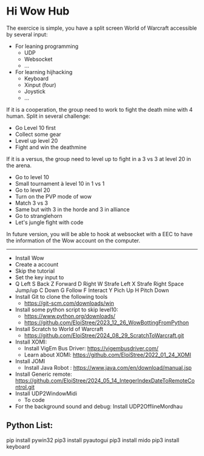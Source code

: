 # Hi Wow Hub

The exercice is simple, you have a split screen World of Warcraft accessible by several input:
- For leaning programming
  - UDP
  - Websocket
  - ...
- For learning hijhacking
  - Keyboard
  - Xinput (four)
  - Joystick
  - ...


If it is a cooperation, the group need to work to fight the death mine with 4 human.
Split in several challenge: 
- Go Level 10 first
- Collect some gear
- Level up level 20
- Fight and win the deathmine

If it is a versus, the group need to level up to fight in a 3 vs 3 at level 20 in the arena.
- Go to level 10 
- Small tournament à level 10 in 1 vs 1
- Go to level 20
- Turn on the PVP mode of wow
- Match 3 vs 3
- Same but with 3 in the horde and 3 in alliance
- Go to stranglehorn
- Let's jungle fight with code

In future version, you will be able to hook at websocket with a EEC to have the information of the Wow account on the computer.


------------------------

- Install Wow
- Create a account
- Skip the tutorial
- Set the key input to
- Q Left S Back Z Forward D Right W Strafe Left X Strafe Right  Space Jump/up  C Down   G Follow  F Interact  Y Pich Up  H Pitch Down
- Install Git to clone the following tools
  - https://git-scm.com/downloads/win
- Install some python script to skip level10:
  - https://www.python.org/downloads/ 
  - https://github.com/EloiStree/2023_12_26_WowBottingFromPython
- Install Scratch to World of Warcraft
  - https://github.com/EloiStree/2024_08_29_ScratchToWarcraft.git 
- Install XOMI:
  - Install VigEm Bus Driver: https://vigembusdriver.com/
  - Learn about XOMI: https://github.com/EloiStree/2022_01_24_XOMI
- Install JOMI
  - Install Java Robot : https://www.java.com/en/download/manual.jsp
- Install Generic remote: https://github.com/EloiStree/2024_05_14_IntegerIndexDateToRemoteControl.git
- Install UDP2WindowMidi
  - To code
- For the background sound and debug: Install UDP2OfflineMordhau





## Python List:
pip install pywin32
pip3 install pyautogui
pip3 install mido
pip3 install keyboard


